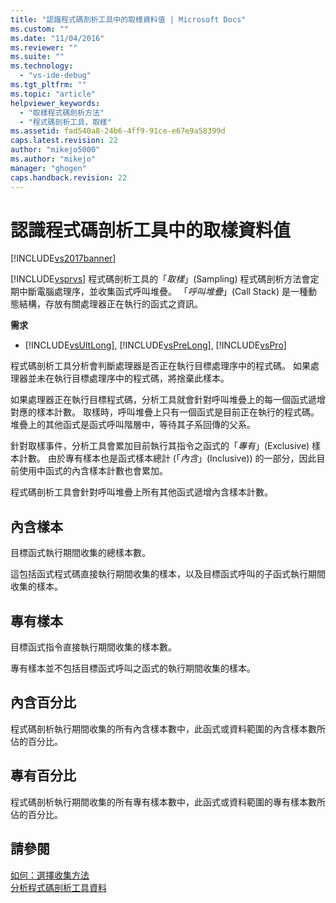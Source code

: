 ```yaml
---
title: "認識程式碼剖析工具中的取樣資料值 | Microsoft Docs"
ms.custom: ""
ms.date: "11/04/2016"
ms.reviewer: ""
ms.suite: ""
ms.technology: 
  - "vs-ide-debug"
ms.tgt_pltfrm: ""
ms.topic: "article"
helpviewer_keywords: 
  - "取樣程式碼剖析方法"
  - "程式碼剖析工具，取樣"
ms.assetid: fad540a8-24b6-4ff9-91ce-e67e9a58399d
caps.latest.revision: 22
author: "mikejo5000"
ms.author: "mikejo"
manager: "ghogen"
caps.handback.revision: 22
---
```

# 認識程式碼剖析工具中的取樣資料值
[!INCLUDE[vs2017banner](../code-quality/includes/vs2017banner.md)]

[!INCLUDE[vsprvs](../code-quality/includes/vsprvs_md.md)] 程式碼剖析工具的「*取樣*」\(Sampling\) 程式碼剖析方法會定期中斷電腦處理序，並收集函式呼叫堆疊。  「*呼叫堆疊*」\(Call Stack\) 是一種動態結構，存放有關處理器正在執行的函式之資訊。  
  
 **需求**  
  
-   [!INCLUDE[vsUltLong](../code-quality/includes/vsultlong_md.md)], [!INCLUDE[vsPreLong](../code-quality/includes/vsprelong_md.md)], [!INCLUDE[vsPro](../code-quality/includes/vspro_md.md)]  
  
 程式碼剖析工具分析會判斷處理器是否正在執行目標處理序中的程式碼。  如果處理器並未在執行目標處理序中的程式碼，將捨棄此樣本。  
  
 如果處理器正在執行目標程式碼，分析工具就會針對呼叫堆疊上的每一個函式遞增對應的樣本計數。  取樣時，呼叫堆疊上只有一個函式是目前正在執行的程式碼。  堆疊上的其他函式是函式呼叫階層中，等待其子系回傳的父系。  
  
 針對取樣事件，分析工具會累加目前執行其指令之函式的「*專有*」\(Exclusive\) 樣本計數。  由於專有樣本也是函式樣本總計 \(「*內含*」\(Inclusive\)\) 的一部分，因此目前使用中函式的內含樣本計數也會累加。  
  
 程式碼剖析工具會針對呼叫堆疊上所有其他函式遞增內含樣本計數。  
  
## 內含樣本  
 目標函式執行期間收集的總樣本數。  
  
 這包括函式程式碼直接執行期間收集的樣本，以及目標函式呼叫的子函式執行期間收集的樣本。  
  
## 專有樣本  
 目標函式指令直接執行期間收集的樣本數。  
  
 專有樣本並不包括目標函式呼叫之函式的執行期間收集的樣本。  
  
## 內含百分比  
 程式碼剖析執行期間收集的所有內含樣本數中，此函式或資料範圍的內含樣本數所佔的百分比。  
  
## 專有百分比  
 程式碼剖析執行期間收集的所有專有樣本數中，此函式或資料範圍的專有樣本數所佔的百分比。  
  
## 請參閱  
 [如何：選擇收集方法](../profiling/how-to-choose-collection-methods.md)   
 [分析程式碼剖析工具資料](../profiling/analyzing-performance-tools-data.md)